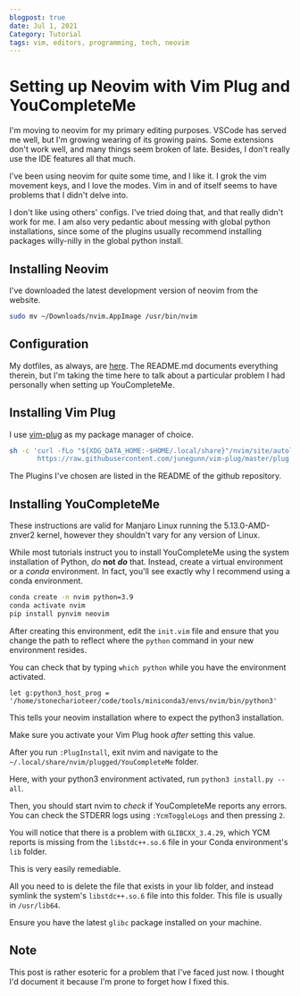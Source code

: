 ```yaml
---
blogpost: true
date: Jul 1, 2021
Category: Tutorial
tags: vim, editors, programming, tech, neovim
---
```

# Setting up Neovim with Vim Plug and YouCompleteMe

I'm moving to neovim for my primary editing purposes. VSCode has served me
well, but I'm growing wearing of its growing pains. Some extensions don't work
well, and many things seem broken of late. Besides, I don't really use the IDE
features all that much.

I've been using neovim for quite some time, and I like it. I grok the vim
movement keys, and I love the modes. Vim in and of itself seems to have
problems that I didn't delve into.

I don't like using others' configs. I've tried doing that, and that really
didn't work for me. I am also very pedantic about messing with global python
installations, since some of the plugins usually recommend installing
packages willy-nilly in the global python install.

## Installing Neovim

I've downloaded the latest development version of neovim from the website.

```bash
sudo mv ~/Downloads/nvim.AppImage /usr/bin/nvim
```

## Configuration

My dotfiles, as always, are 
[here](https://github.com/stonecharioteer.com/jarl).
The README.md documents everything therein, but I'm taking the time here to
talk about a particular problem I had personally when setting up YouCompleteMe.

## Installing Vim Plug

I use [vim-plug](https://github.com/junegunn/vim-plug) as my package manager of
choice.

```bash
sh -c 'curl -fLo "${XDG_DATA_HOME:-$HOME/.local/share}"/nvim/site/autoload/plug.vim --create-dirs \
       https://raw.githubusercontent.com/junegunn/vim-plug/master/plug.vim'
```

The Plugins I've chosen are listed in the README of the github repository.

## Installing YouCompleteMe

These instructions are valid for Manjaro Linux running the 5.13.0-AMD-znver2
kernel, however they shouldn't vary for any version of Linux.

While most tutorials instruct you to install YouCompleteMe using the system
installation of Python, *do* **not** ***do*** that. Instead, create a virtual
environment or a *conda* environment. In fact, you'll see exactly why I
recommend using a conda environment.

```bash
conda create -n nvim python=3.9
conda activate nvim
pip install pynvim neovim
```

After creating this environment, edit the `init.vim` file and ensure that you
change the path to reflect where the `python` command in your new environment
resides.

You can check that by typing `which python` while you have the environment
activated.

```vim
let g:python3_host_prog = '/home/stonecharioteer/code/tools/miniconda3/envs/nvim/bin/python3'
```

This tells your neovim installation where to expect the python3 installation.

Make sure you activate your Vim Plug hook *after* setting this value.

After you run `:PlugInstall`, exit nvim and navigate to the `~/.local/share/nvim/plugged/YouCompleteMe` folder.

Here, with your python3 environment activated, run `python3 install.py --all`.

Then, you should start nvim to *check* if YouCompleteMe reports any errors.
You can check the STDERR logs using `:YcmToggleLogs` and then pressing `2`.

You will notice that there is a problem with `GLIBCXX_3.4.29`, which YCM reports
is missing from the `libstdc++.so.6` file in your Conda environment's `lib`
folder.

This is very easily remediable.

All you need to is delete the file that exists in your lib folder, and instead
symlink the system's `libstdc++.so.6` file into this folder. This file is usually
in `/usr/lib64`.

Ensure you have the latest `glibc` package installed on your machine.

## Note

This post is rather esoteric for a problem that I've faced just now. I thought
I'd document it because I'm prone to forget how I fixed this.
